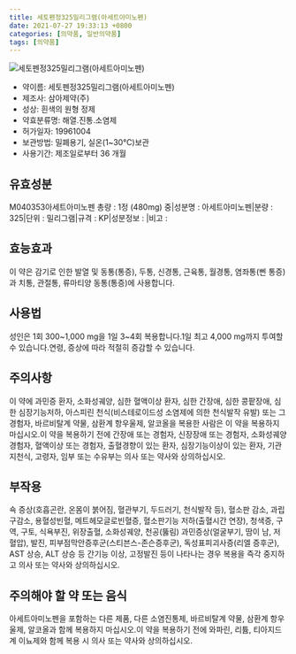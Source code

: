 ```yaml
---
title: 세토펜정325밀리그램(아세트아미노펜)
date: 2021-07-27 19:33:13 +0800
categories: [의약품, 일반의약품]
tags: [의약품]
---
```

![세토펜정325밀리그램(아세트아미노펜)](https://nedrug.mfds.go.kr/pbp/cmn/itemImageDownload/152976840426300039)

- 약이름: 세토펜정325밀리그램(아세트아미노펜)
- 제조사: 삼아제약(주)
- 성상: 흰색의 원형 정제
- 약효분류명: 해열.진통.소염제
- 허가일자: 19961004
- 보관방법: 밀폐용기, 실온(1~30℃)보관
- 사용기간: 제조일로부터 36 개월
## 유효성분
M040353아세트아미노펜
총량 : 1정 (480mg) 중|성분명 : 아세트아미노펜|분량 : 325|단위 : 밀리그램|규격 : KP|성분정보 : |비고 :
## 효능효과
이 약은 감기로 인한 발열 및 동통(통증), 두통, 신경통, 근육통, 월경통, 염좌통(삔 통증)과 치통, 관절통, 류마티양 동통(통증)에 사용합니다.
## 사용법
성인은 1회 300~1,000 mg을 1일 3~4회 복용합니다.1일 최고 4,000 mg까지 투여할 수 있습니다.연령, 증상에 따라 적절히 증감할 수 있습니다.
## 주의사항
이 약에 과민증 환자, 소화성궤양, 심한 혈액이상 환자, 심한 간장애, 심한 콩팥장애, 심한 심장기능저하, 아스피린 천식(비스테로이드성 소염제에 의한 천식발작 유발) 또는 그 경험자, 바르비탈계 약물, 삼환계 항우울제, 알코올을 복용한 사람은 이 약을 복용하지 마십시오.이 약을 복용하기 전에 간장애 또는 경험자, 신장장애 또는 경험자, 소화성궤양 경험자, 혈액이상 또는 경험자, 출혈경향이 있는 환자, 심장기능이상이 있는 환자, 기관지천식, 고령자, 임부 또는 수유부는 의사 또는 약사와 상의하십시오.
## 부작용
쇽 증상(호흡곤란, 온몸이 붉어짐, 혈관부기, 두드러기, 천식발작 등), 혈소판 감소, 과립구감소, 용혈성빈혈, 메트헤모글로빈혈증, 혈소판기능 저하(출혈시간 연장), 청색증, 구역, 구토, 식욕부진, 위장출혈, 소화성궤양, 천공(뚫림) 과민증상(얼굴부기, 땀이 남, 저혈압), 발진, 피부점막안증후군(스티븐스-존슨증후군), 독성표피괴사증(리엘 증후군), AST 상승, ALT 상승 등 간기능 이상, 고정발진 등이 나타나는 경우 복용을 즉각 중지하고 의사 또는 약사와 상의하십시오.
## 주의해야 할 약 또는 음식
아세트아미노펜을 포함하는 다른 제품, 다른 소염진통제, 바르비탈계 약물, 삼환계 항우울제, 알코올과 함께 복용하지 마십시오.이 약을 복용하기 전에 와파린, 리튬, 티아지드계 이뇨제와 함께 복용 시 의사 또는 약사와 상의하십시오.
